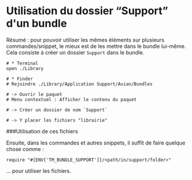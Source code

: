 # Utilisation du dossier “Support” d'un bundle

Résumé&nbsp;: pour pouvoir utiliser les mêmes éléments sur plusieurs commandes/snippet, le mieux est de les mettre dans le bundle lui-même. Cela consiste à créer un dossier `Support` dans le bundle.

    # * Terminal
    open ./Library
    
    # * Finder
    # Rejoindre ./Library/Application Support/Avian/Bundles
    
    # -> Ouvrir le paquet
    # Menu contextuel : Afficher le contenu du paquet
    
    # -> Créer un dossier de nom `Support`
    
    # -> Y placer les fichiers "librairie"
    
###Utilisation de ces fichiers

Ensuite, dans les commandes et autres snippets, il suffit de faire quelque chose comme&nbsp;:

    require "#{ENV['TM_BUNDLE_SUPPORT']}/<path/in/support/folder>"

… pour utiliser les fichiers.
